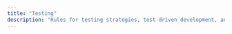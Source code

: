 ```yaml
---
title: "Testing"
description: "Rules for testing strategies, test-driven development, and quality assurance."
---
```

